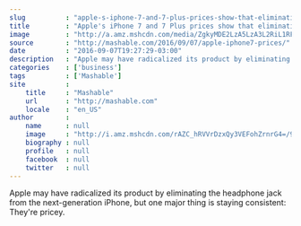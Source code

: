 ```yaml
---
slug          : "apple-s-iphone-7-and-7-plus-prices-show-that-eliminating-the-headphone-jack-doesn-t-save-you-much-money"
title         : "Apple's iPhone 7 and 7 Plus prices show that eliminating the headphone jack doesn't save you much money"
image         : "http://a.amz.mshcdn.com/media/ZgkyMDE2LzA5LzA3L2RiL1RFVEhFUjIxOC5jOGExYy5qcGcKcAl0aHVtYgkxMjAweDYzMAplCWpwZw/86c9da5b/4e3/TETHER-218.jpg"
source        : "http://mashable.com/2016/09/07/apple-iphone7-prices/"
date          : "2016-09-07T19:27:29-03:00"
description   : "Apple may have radicalized its product by eliminating the headphone jack from the next-generation iPhone, but one major thing is staying consistent: They're pricey."
categories    : ['business']
tags          : ['Mashable']
site          :
    title     : "Mashable"
    url       : "http://mashable.com"
    locale    : "en_US"
author        :
    name      : null
    image     : "http://i.amz.mshcdn.com/rAZC_hRVVrDzxQy3VEFohZrnrG4=/90x90/2016%2F10%2F03%2F8a%2FScreenShot20161003at5.13.14PM.149f5.png"
    biography : null
    profile   : null
    facebook  : null
    twitter   : null
---
```


Apple may have radicalized its product by eliminating the headphone jack from the next-generation iPhone, but one major thing is staying consistent: They're pricey.
